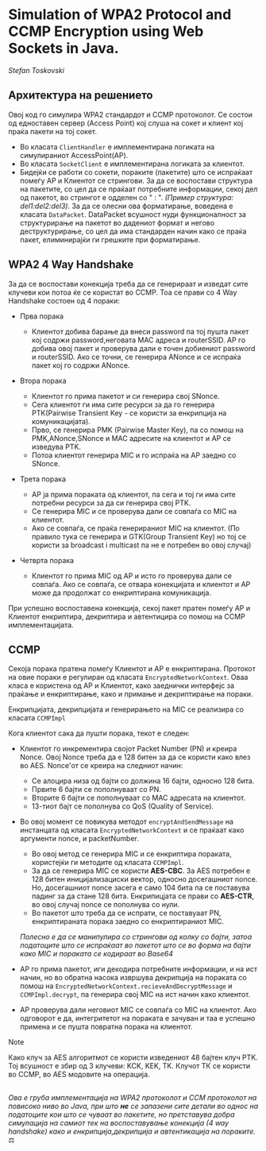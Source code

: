 # Simulation of WPA2 Protocol and CCMP Encryption using Web Sockets in Јava. 
*Stefan Toskovski*


## Архитектура на решението

 Овој код го симулира WPA2 стандардот и CCMP протоколот. Се состои од едноставен сервер (Access Point) кој слуша на сокет и клиент кој праќа пакети на тој сокет.
* Во класата `ClientHandler` е имплементирана логиката на симулираниот AccessPoint(AP).
* Во класата `SocketClient` e имплементирана логиката за клиентот.
*  Бидејќи се работи со сокети, пораките (пакетите) што се испраќаат помеѓу AP и Клиентот се стрингови. За да се воспостави структура на пакетите, со цел да се праќаат потребните информации, секој дел од пакетот, во стрингот е одделен со " : ". *(Пример структура: del1:del2:del3)*. За да се олесни ова форматирање, воведена е класата `DataPacket`. DataPacket всушност нуди функционалност за структурирање на пакетот во дадениот формат и негово деструктурирање, со цел да има стандарден начин како се праќа пакет, елиминирајќи ги грешките при форматирање.

 ## WPA2 4 Way Handshake
 
За да се воспостави конекција треба да се генерираат и изведат сите клучеви кои потоа ќе се користат во CCMP. Тоа се прави со 4 Way Handshake состоен од 4 пораки:

* Прва порака
	 - Клиентот добива барање да внеси password па тој пушта пакет кој содржи password,неговата MAC адреса и routerSSID. AP го добива овој пакет и проверува дали е точен добиениот password и routerSSID. Ако се точни, се генерира ANonce и се испраќа пакет кој го содржи АNonce.
	 
* Втора порака
  - Клиентот го прима пакетот и си генерира свој SNonce.
  - Сега клиентот ги има сите ресурси за да го генерира PTK(Pairwise Transient Key - се користи за енкрипција на комуникацијата).
  - Прво, се генерира PMK  (Pairwise Master Key), па со помош на PMK,ANonce,SNonce и MAC адресите на клиентот и AP се изведува PTK.
  - Потоа клиентот генерира MIC и го испраќа на AP заедно со SNonce.

* Трета порака
	- AP ја прима пораката од клиентот, па сега и тој ги има сите потребни ресурси за да си генерира свој PTK. 
  - Се генерира MIC и се проверува дали се совпаѓа со MIC на клиентот.
  - Ако се совпаѓа, се праќа генерираниот MIC на клиентот. (По правило тука се генерира и GTK(Group Transient Key) но тој се користи за broadcast i multicast па не е потребен во овој случај)

* Четврта порака
	- Клиентот го прима MIC од AP и исто го проверува дали се совпаѓа. Ако се совпаѓа, се отвара конекцијата и клиентот и AP може да продолжат со енкриптирана комуникација.
	
	
При успешно воспоставена конекција, секој пакет пратен помеѓу AP и Клиентот енкриптира, декриптира и автентицира со помош на CCMP имплементацијата.

## CCMP

Секоја порака пратена помеѓу Клиентот и AP е енкриптирана. Протокот на овие пораки е регулиран од класата `EncryptedNetworkContext`. Оваа класа е користена од AP и Клиентот, како заеднички интерфејс за праќање и енкриптирање, како и примање и декриптирање на пораки.

Енкрипцијата, декрипцијата и генерирањето на MIC се реализира со класата `CCMPImpl` 

Кога клиентот сака да пушти порака, текот е следен:

- Клиентот го инкрементира својот Packet Number (PN) и креира Nonce. Овој Nonce треба да е 128 битен за да се користи како влез во AES. Nonce'от се креира на следниот начин:
	- Се алоцира низа од бајти со должина 16 бајти, односно 128 бита. 
	- Првите 6 бајти се пополнуваат со PN.
  	- Вторите 6 бајти се пополнуваат со MAC адресата на клиентот.
  	- 13-тиот бајт се пополнува со QoS (Quality of Service).
- Во овој момент се повикува методот `encryptAndSendMessage` на инстанцата од класата `EncryptedNetworkContext` и се праќаат како аргументи nonce, и packetNumber.
  	- Во овој метод се генерира MIC и се енкриптира пораката, користејќи ги методите од класата `CCMPImpl`.
     - За да се генерира MIC се користи **AES-CBC**. За AES потребен е 128 битен иницијализациски вектор, односно досегашниот nonce. Но, досегашниот nonce засега е само 104 бита па се поставува падинг за да стане 128 бита. Енкрипицјата се прави со **AES-CTR**, во овој случај nonce се пополнува со нули.
     - Во пакетот што треба да се испрати, се поставуаат PN, енкриптираната порака заедно со енкриптираниот MIC.
       
  _Полесно е да се манипулира со стрингови од колку со бајти, затоа податоците што се испраќаат во пакетот што се во форма на бајти како MIC и пораката се кодираат во Base64_

- AP го прима пакетот, иги декодира потребните информации, и на ист начин, но во обратна насока извршува декрипција на пораката со помош на `EncryptedNetworkContext.recieveAndDecryptMessage` и `CCMPImpl.decrypt`, па генерира свој MIC на ист начин како клиентот.
- АP проверува дали неговиот MIC се совпаѓа со MIC на клиентот. Ако одговорот е да, интегритетот на пораката е зачуван и таа е успешно примена и се пушта повратна порака на клиентот.

> [!NOTE]
> Како клуч за AES алгоритмот се користи изведениот 48 бајтен клуч PTK. Toj всушност е збир од 3 клучеви: KCK, KEK, TK. Клучот ТК се користи во CCMP, во AES модовите на операција.

## 
*Ова е груба имплементација на WPA2 протоколот и CCM протоколот на повисоко ниво во Java, при што **не** се запазени сите детали во однос на податоците кои што се чуваат во пакетите, но претставува добра симулација на самиот тек на воспоставување конекција (4 way handshake) како и енкрипција,декрипција и автентикација на пораките.* ⚖️




